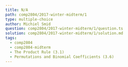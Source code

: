 ```yaml
---
title: N/A
path: comp2804/2017-winter-midterm/1
type: multiple-choice
author: Michiel Smid
question: comp2804/2017-winter-midterm/1/question.ts
solution: comp2804/2017-winter-midterm/1/solution.md
tags:
  - comp2804
  - comp2804-midterm
  - The Product Rule (3.1)
  - Permutations and Binomial Coefficients (3.6)
---
```

